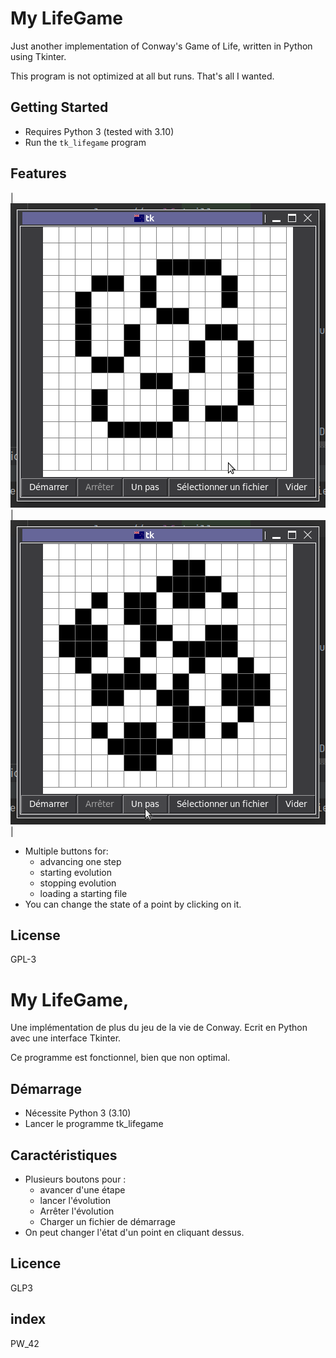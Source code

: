 # My LifeGame

Just another implementation of Conway's Game of Life, written in Python using Tkinter.

This program is not optimized at all but runs. That's all I wanted. 

## Getting Started
  * Requires Python 3 (tested with 3.10)
  * Run the `tk_lifegame` program

## Features
| ![kok_galaxy.png](images%2Fkok_galaxy.png) | ![kok_galaxy2.png](images%2Fkok_galaxy2.png) | 
  * Multiple buttons for:
    * advancing one step
    * starting evolution
    * stopping evolution
    * loading a starting file
  * You can change the state of a point by clicking on it.

## License
GPL-3


# My LifeGame, 

Une implémentation de plus du jeu de la vie de Conway. Ecrit en Python avec une interface Tkinter. 

Ce programme est fonctionnel, bien que non optimal.



## Démarrage
  * Nécessite Python 3 (3.10)
  * Lancer le programme tk_lifegame

## Caractéristiques
  * Plusieurs boutons pour : 
    * avancer d'une étape
    * lancer l'évolution
    * Arrêter l'évolution
    * Charger un fichier de démarrage
  * On peut changer l'état d'un point en cliquant dessus.

##  Licence
GLP3
## index 
PW_42
